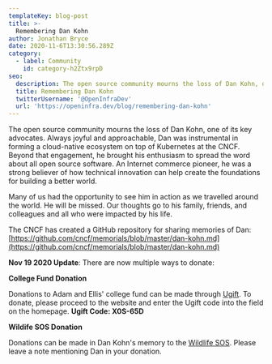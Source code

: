 ```yaml
---
templateKey: blog-post
title: >-
  Remembering Dan Kohn
author: Jonathan Bryce
date: 2020-11-6T13:30:56.289Z
category: 
  - label: Community
    id: category-h2Ztx9rpD
seo:
  description: The open source community mourns the loss of Dan Kohn, one of its key advocates.
  title: Remembering Dan Kohn
  twitterUsername: '@OpenInfraDev'
  url: 'https://openinfra.dev/blog/remembering-dan-kohn'
---
```

The open source community mourns the loss of Dan Kohn, one of its key advocates. Always joyful and approachable, Dan was instrumental in forming a cloud-native ecosystem on top of Kubernetes at the CNCF. Beyond that engagement, he brought his enthusiasm to spread the word about all open source software. An Internet commerce pioneer, he was a strong believer of how technical innovation can help create the foundations for building a better world. 

Many of us had the opportunity to see him in action as we travelled around the world. He will be missed. Our thoughts go to his family, friends, and colleagues and all who were impacted by his life.

The CNCF has created a GitHub repository for sharing memories of Dan: [https://github.com/cncf/memorials/blob/master/dan-kohn.md](https://github.com/cncf/memorials/blob/master/dan-kohn.md)

**Nov 19 2020 Update**: There are now multiple ways to donate:

**College Fund Donation**

Donations to Adam and Ellis' college fund can be made through [Ugift](https://www.ugift529.com/). To donate, please proceed to the website and enter the Ugift code into the field on the homepage. 
**Ugift Code: X0S-65D**

**Wildife SOS Donation**

Donations can be made in Dan Kohn's memory to the [Wildlife SOS](https://donatenow.networkforgood.org/1432730). Please leave a note mentioning Dan in your donation. 
